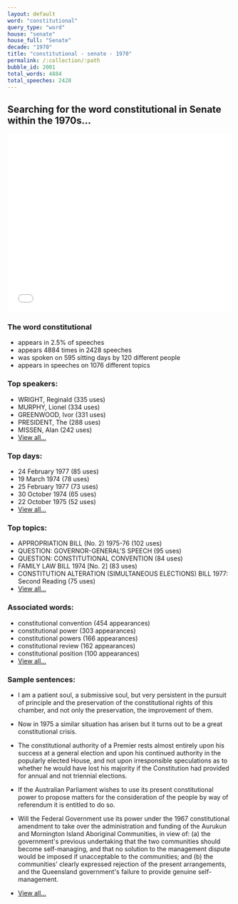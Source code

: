 ```yaml
---
layout: default
word: "constitutional"
query_type: "word"
house: "senate"
house_full: "Senate"
decade: "1970"
title: "constitutional - senate - 1970"
permalink: /:collection/:path
bubble_id: 2001
total_words: 4884
total_speeches: 2428
---
```



## Searching for the word **constitutional** in Senate within the 1970s...

<iframe width="100%" height="400" frameborder="0" scrolling="no" src="//plot.ly/~wragge/2001.embed"></iframe>

### The word **constitutional**

* appears in 2.5% of speeches
* appears 4884 times in 2428 speeches
* was spoken on 595 sitting days by 120 different people
* appears in speeches on 1076 different topics

### Top speakers:

* WRIGHT, Reginald (335 uses)
* MURPHY, Lionel (334 uses)
* GREENWOOD, Ivor (331 uses)
* PRESIDENT, The (288 uses)
* MISSEN, Alan (242 uses)
* [View all...](speakers/)


### Top days:

* 24 February 1977 (85 uses)
* 19 March 1974 (78 uses)
* 25 February 1977 (73 uses)
* 30 October 1974 (65 uses)
* 22 October 1975 (52 uses)
* [View all...](days/)


### Top topics:

* APPROPRIATION BILL (No. 2) 1975-76 (102 uses)
* QUESTION: GOVERNOR-GENERAL'S SPEECH (95 uses)
* QUESTION: CONSTITUTIONAL CONVENTION (84 uses)
* FAMILY LAW BILL 1974 [No. 2] (83 uses)
* CONSTITUTION ALTERATION (SIMULTANEOUS ELECTIONS) BILL 1977: Second Reading (75 uses)
* [View all...](topics/)


### Associated words:

* constitutional convention (454 appearances)
* constitutional power (303 appearances)
* constitutional powers (166 appearances)
* constitutional review (162 appearances)
* constitutional position (100 appearances)
* [View all...](collocations/)


### Sample sentences:

* I am a patient soul, a submissive soul, but very persistent in the pursuit of principle and the preservation of the <span class="highlight">constitutional</span> rights of this chamber, and not only the preservation, the improvement of them.

* Now in 1975 a similar situation has arisen but it turns out to be a great <span class="highlight">constitutional</span> crisis.

* The <span class="highlight">constitutional</span> authority of a Premier rests almost entirely upon his success at a general election and upon his continued authority in the popularly elected House, and not upon irresponsible speculations as to whether he would have lost his majority if the Constitution had provided for annual and not triennial elections.

* If the Australian Parliament wishes to use its present <span class="highlight">constitutional</span> power to propose matters for the consideration of the people by way of referendum it is entitled to do so.

* Will the Federal Government use its power under the 1967 <span class="highlight">constitutional</span> amendment to take over the administration and funding of the Aurukun and Mornington Island Aboriginal Communities, in view of: (a) the government's previous undertaking that the two communities should become self-managing, and that no solution to the management dispute would be imposed if unacceptable to the communities; and (b) the communities' clearly expressed rejection of the present arrangements, and the Queensland government's failure to provide genuine self-management.

* [View all...](contexts/)
